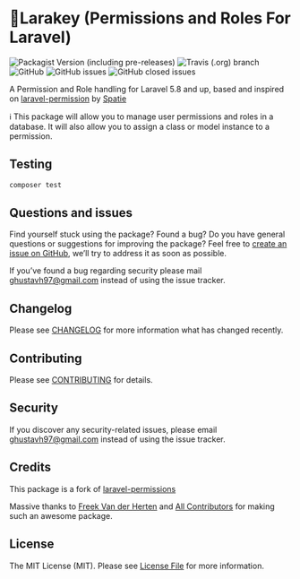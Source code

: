 # 🔐Larakey (Permissions and Roles For Laravel)

![Packagist Version (including pre-releases)](https://img.shields.io/packagist/v/oslllo/larakey?include_prereleases)
![Travis (.org) branch](https://img.shields.io/travis/oslllo/larakey/master?label=Travis%20CI)
![GitHub](https://img.shields.io/github/license/Oslllo/larakey)
![GitHub issues](https://img.shields.io/github/issues/Oslllo/larakey)
![GitHub closed issues](https://img.shields.io/github/issues-closed/Oslllo/larakey)

A Permission and Role handling for Laravel 5.8 and up, based and inspired on [laravel-permission](https://github.com/spatie/laravel-permission) by [Spatie](https://github.com/spatie)


ℹ This package will allow you to manage user permissions and roles in a database. It will also allow you to assign a class or model instance to a permission.

## Testing

``` bash
composer test
```

## Questions and issues

Find yourself stuck using the package? Found a bug? Do you have general questions or suggestions for improving the package? Feel free to [create an issue on GitHub](https://github.com/Oslllo/larakey/issues), we’ll try to address it as soon as possible.

If you’ve found a bug regarding security please mail ghustavh97@gmail.com instead of using the issue tracker.

## Changelog

Please see [CHANGELOG](https://github.com/Oslllo/larakey/blob/master/CHANGELOG.md) for more information what has changed recently.

## Contributing

Please see [CONTRIBUTING](CONTRIBUTING.md) for details.

## Security

If you discover any security-related issues, please email [ghustavh97@gmail.com](mailto:ghustavh97@gmail.com) instead of using the issue tracker.

## Credits

This package is a fork of [laravel-permissions](https://github.com/spatie/laravel-permission)

Massive thanks to [Freek Van der Herten](https://github.com/freekmurze) and [All Contributors](../../contributors) for making such an awesome package.

## License

The MIT License (MIT). Please see [License File](LICENSE.md) for more information.
